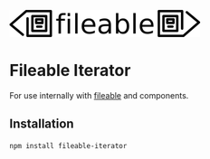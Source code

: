 ![fileable logo](./static/docs/logo.png)

# Fileable Iterator

For use internally with [fileable](https://github.com/johnhenry/fileable) and components.

## Installation

```sh
npm install fileable-iterator
```
